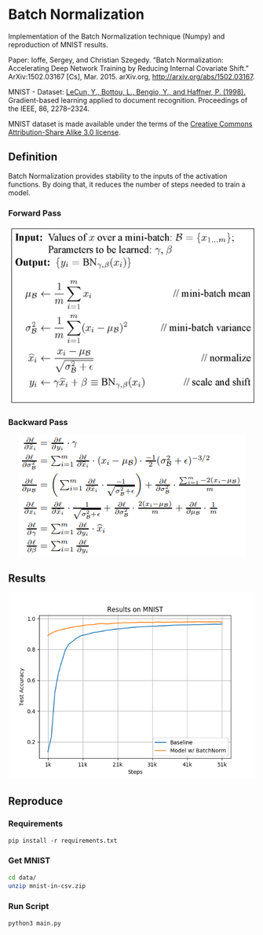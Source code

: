 # Batch Normalization

Implementation of the Batch Normalization technique (Numpy) and
reproduction of MNIST results.

Paper:
Ioffe, Sergey, and Christian Szegedy. “Batch Normalization: Accelerating Deep 
Network Training by Reducing Internal Covariate Shift.” ArXiv:1502.03167 [Cs], Mar. 2015. arXiv.org, http://arxiv.org/abs/1502.03167.

MNIST - Dataset:
[LeCun, Y., Bottou, L., Bengio, Y., and Haffner, P. (1998).](http://dx.doi.org/10.1109/5.726791) Gradient-based 
learning applied to document recognition. Proceedings of the IEEE, 86, 2278–2324.

MNIST dataset is made available under the terms of the [Creative Commons 
Attribution-Share Alike 3.0 license](https://creativecommons.org/licenses/by-sa/3.0/).

## Definition

Batch Normalization provides stability to the inputs of the activation functions. 
By doing that, it reduces the number of steps needed to train a model. 

### Forward Pass
<p align="center">
  <img src="docs/bn_forward.png" width="600">
  </p>

### Backward Pass
<p align="center">
  <img src="docs/bn_backward.png">
  </p>


## Results
<p align="center">
  <img src="docs/results.png">
  </p>

## Reproduce

### Requirements

```
pip install -r requirements.txt
```
### Get MNIST

```bash
cd data/
unzip mnist-in-csv.zip
```

### Run Script

```bash
python3 main.py
```
